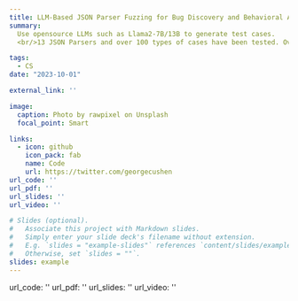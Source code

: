 ```yaml
---
title: LLM-Based JSON Parser Fuzzing for Bug Discovery and Behavioral Analysis
summary: 
  Use opensource LLMs such as Llama2-7B/13B to generate test cases.
  <br/>13 JSON Parsers and over 100 types of cases have been tested. Over 26 behavioral diversities have been found.

tags:
  - CS
date: "2023-10-01"

external_link: ''

image:
  caption: Photo by rawpixel on Unsplash
  focal_point: Smart

links:
  - icon: github
    icon_pack: fab
    name: Code
    url: https://twitter.com/georgecushen
url_code: ''
url_pdf: ''
url_slides: ''
url_video: ''

# Slides (optional).
#   Associate this project with Markdown slides.
#   Simply enter your slide deck's filename without extension.
#   E.g. `slides = "example-slides"` references `content/slides/example-slides.md`.
#   Otherwise, set `slides = ""`.
slides: example
---
```


url_code: ''
url_pdf: ''
url_slides: ''
url_video: ''
